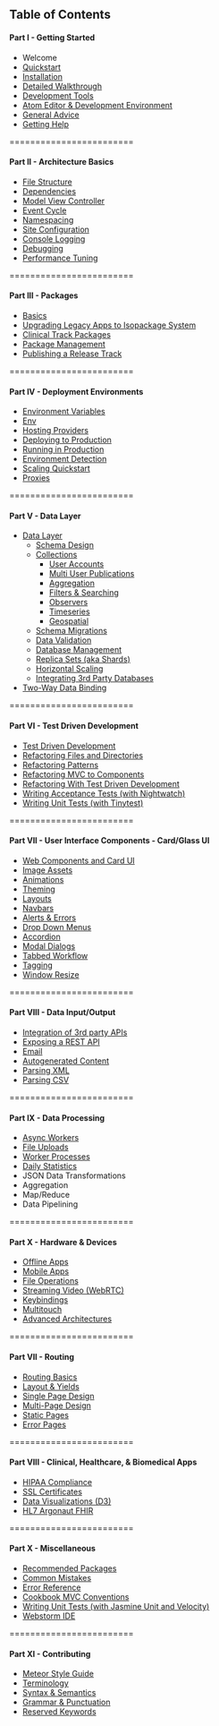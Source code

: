 ## Table of Contents  

#### Part I - Getting Started
- Welcome
- [Quickstart](https://github.com/awatson1978/meteor-cookbook/blob/master/cookbook/quickstart.md)  
- [Installation](https://github.com/awatson1978/meteor-cookbook/blob/master/cookbook/installation.md)  
- [Detailed Walkthrough](https://github.com/awatson1978/meteor-cookbook/blob/master/cookbook/detailed.walkthrough.md)  
- [Development Tools](https://github.com/awatson1978/meteor-cookbook/blob/master/cookbook/development-tools.md)  
- [Atom Editor & Development Environment](https://github.com/awatson1978/meteor-api)  
- [General Advice](https://github.com/awatson1978/meteor-cookbook/blob/master/cookbook/general-advice.md)  
- [Getting Help](https://github.com/awatson1978/meteor-cookbook/blob/master/cookbook/getting-help.md)


========================
#### Part II - Architecture Basics

  - [File Structure](https://github.com/awatson1978/meteor-cookbook/blob/master/cookbook/filestructure.md)
  - [Dependencies](https://github.com/awatson1978/meteor-cookbook/blob/master/cookbook/dependencies.md)  
  - [Model View Controller](https://github.com/awatson1978/meteor-cookbook/blob/master/cookbook/model-view-controller.md) 
  - [Event Cycle](https://github.com/awatson1978/meteor-cookbook/blob/master/cookbook/event-cycle.md) 
  - [Namespacing](https://github.com/awatson1978/meteor-cookbook/blob/master/cookbook/namespacing.md) 
  - [Site Configuration](https://github.com/awatson1978/meteor-cookbook/blob/master/cookbook/configuration.md)  
  - [Console Logging](https://github.com/awatson1978/meteor-cookbook/blob/master/cookbook/logging.md)  
  - [Debugging](https://github.com/awatson1978/meteor-cookbook/blob/master/cookbook/debugging.md)  
  - [Performance Tuning](https://github.com/awatson1978/meteor-cookbook/blob/master/cookbook/performance-tunning.md)  

========================
#### Part III - Packages

  - [Basics](https://github.com/awatson1978/meteor-cookbook/blob/master/cookbook/packages.md)  
  - [Upgrading Legacy Apps to Isopackage System](https://github.com/awatson1978/meteor-cookbook/blob/master/cookbook/upgrading-to-0.9.x.md)  
  - [Clinical Track Packages](https://github.com/awatson1978/meteor-cookbook/blob/master/packages-we-love.md)  
  - [Package Management](https://github.com/awatson1978/meteor-cookbook/blob/master/cookbook/package.management.md)
  - [Publishing a Release Track](https://github.com/awatson1978/meteor-cookbook/blob/master/cookbook/release.track.md)


========================
#### Part IV - Deployment Environments    

- [Environment Variables](https://github.com/awatson1978/meteor-cookbook/blob/master/cookbook/environments.md)  
- [Env](https://github.com/clinical-meteor/env)  
- [Hosting Providers](https://github.com/awatson1978/meteor-cookbook/blob/master/cookbook/hosting-providers.md) 
- [Deploying to Production](https://github.com/awatson1978/meteor-cookbook/blob/master/cookbook/deploying.to.production.md)
- [Running in Production](https://github.com/awatson1978/meteor-cookbook/blob/master/cookbook/environments-production.md)  
- [Environment Detection](https://github.com/awatson1978/meteor-cookbook/blob/master/cookbook/environment-detection.md)  
- [Scaling Quickstart](https://github.com/awatson1978/meteor-cookbook/blob/master/cookbook/scaling.md)  
- [Proxies](https://github.com/awatson1978/meteor-cookbook/blob/master/cookbook/proxies.md)  


========================
#### Part V - Data Layer  

- [Data Layer](https://github.com/awatson1978/meteor-cookbook/blob/master/cookbook/datalayer.md)  
  - [Schema Design](https://github.com/awatson1978/meteor-cookbook/blob/master/cookbook/schema-design.md)  
  - [Collections](https://github.com/awatson1978/meteor-cookbook/blob/master/cookbook/collections.md)  
    - [User Accounts](https://github.com/awatson1978/meteor-cookbook/blob/master/cookbook/accounts.md)  
    - [Multi User Publications](https://github.com/awatson1978/meteor-cookbook/blob/master/cookbook/ddp.multiuser.publications.md)    
    - [Aggregation](https://github.com/awatson1978/meteor-cookbook/blob/master/cookbook/aggregation.md)  
    - [Filters & Searching](https://github.com/awatson1978/meteor-cookbook/blob/master/cookbook/ddp.filters.md)  
    - [Observers](https://github.com/awatson1978/meteor-cookbook/blob/master/cookbook/observers.md)  
    - [Timeseries](https://github.com/awatson1978/meteor-cookbook/blob/master/cookbook/collection.timeseries.md)  
    - [Geospatial](https://github.com/awatson1978/meteor-cookbook/blob/master/cookbook/collection.geospatial.md)  
  - [Schema Migrations](https://github.com/awatson1978/meteor-cookbook/blob/master/cookbook/schema.changes.md)     
  - [Data Validation](https://github.com/awatson1978/meteor-cookbook/blob/master/cookbook/validation.md)  
  - [Database Management](https://github.com/awatson1978/meteor-cookbook/blob/master/cookbook/database-management.md)
  - [Replica Sets (aka Shards)](https://github.com/awatson1978/meteor-cookbook/blob/master/cookbook/replica-sets.md)  
  - [Horizontal Scaling](https://github.com/awatson1978/meteor-cookbook/blob/master/cookbook/horizontal-scaling.md)  
  - [Integrating 3rd Party Databases](https://github.com/awatson1978/meteor-cookbook/blob/master/cookbook/orm.layers.md)  
- [Two-Way Data Binding](https://github.com/awatson1978/meteor-cookbook/blob/master/cookbook/data-binding.md)  


========================
#### Part VI - Test Driven Development  


  - [Test Driven Development](https://github.com/awatson1978/meteor-cookbook/blob/master/cookbook/test-driven-development.md)  
  - [Refactoring Files and Directories](https://github.com/awatson1978/meteor-cookbook/blob/master/cookbook/refactoring.process.md)   
  - [Refactoring Patterns](https://github.com/awatson1978/meteor-cookbook/blob/master/cookbook/refactoring.patterns.md)  
  - [Refactoring MVC to Components](https://github.com/awatson1978/meteor-cookbook/blob/master/cookbook/refactoring.mvc.to.components.md)  
  - [Refactoring With Test Driven Development](https://github.com/awatson1978/meteor-cookbook/blob/master/cookbook/refactoring.process.tdd.md)   
  - [Writing Acceptance Tests (with Nightwatch)](https://github.com/awatson1978/meteor-cookbook/blob/master/cookbook/writing.acceptance.test.md)  
  - [Writing Unit Tests (with Tinytest)](https://github.com/awatson1978/meteor-cookbook/blob/master/cookbook/writing.unit.tests.md)  


========================
#### Part VII - User Interface Components - Card/Glass UI
- [Web Components and Card UI](https://github.com/awatson1978/meteor-cookbook/blob/master/cookbook/card-ui.md)  
- [Image Assets](https://github.com/awatson1978/meteor-cookbook/blob/master/cookbook/image-assets.md)  
- [Animations](https://github.com/awatson1978/meteor-cookbook/blob/master/cookbook/animations.md)  
- [Theming](https://github.com/clinical-meteor/theming)  
- [Layouts](https://github.com/clinical-meteor/active-layout)  
- [Navbars](https://github.com/awatson1978/meteor-cookbook/blob/master/cookbook/navbars.md)  
- [Alerts & Errors](https://github.com/awatson1978/meteor-cookbook/blob/master/cookbook/pages.alerts.md)  
- [Drop Down Menus](https://github.com/awatson1978/meteor-cookbook/blob/master/cookbook/drop-down-menu.md)  
- [Accordion](https://github.com/awatson1978/meteor-cookbook/blob/master/cookbook/accordion.md)   
- [Modal Dialogs](https://github.com/awatson1978/meteor-cookbook/blob/master/cookbook/pages.dialogs.md)
- [Tabbed Workflow](https://github.com/awatson1978/meteor-cookbook/blob/master/cookbook/workflow.md)
- [Tagging](https://github.com/awatson1978/meteor-cookbook/blob/master/cookbook/tagging.md)
- [Window Resize](https://github.com/awatson1978/meteor-cookbook/blob/master/cookbook/window.resize.md)

========================
#### Part VIII - Data Input/Output

- [Integration of 3rd party APIs](https://github.com/awatson1978/meteor-cookbook/blob/master/cookbook/api-wrappers.md)
- [Exposing a REST API](https://github.com/awatson1978/meteor-cookbook/blob/master/cookbook/rest.md)
- [Email](https://github.com/awatson1978/meteor-cookbook/blob/master/cookbook/email.md)  
- [Autogenerated Content](https://github.com/awatson1978/meteor-cookbook/blob/master/cookbook/content.md)  
- [Parsing XML](https://github.com/awatson1978/meteor-cookbook/blob/master/cookbook/files.xml.md)   
- [Parsing CSV](https://github.com/clinical-meteor/csv)  

========================
#### Part IX - Data Processing

- [Async Workers](https://github.com/awatson1978/meteor-cookbook/blob/master/cookbook/async-workers.md)  
- [File Uploads](https://github.com/awatson1978/meteor-cookbook/blob/master/cookbook/file-uploads.md)  
- [Worker Processes](https://github.com/awatson1978/meteor-cookbook/blob/master/cookbook/worker.processes.md)  
- [Daily Statistics](https://github.com/awatson1978/clinical-graphs-dailystats)  
- JSON Data Transformations
- Aggregation
- Map/Reduce
- Data Pipelining

========================
#### Part X - Hardware & Devices

- [Offline Apps](https://github.com/awatson1978/meteor-cookbook/blob/master/cookbook/offline.md)    
- [Mobile Apps](https://github.com/awatson1978/meteor-cookbook/blob/master/cookbook/mobile.md)  
- [File Operations](https://github.com/awatson1978/meteor-cookbook/blob/master/cookbook/fileio.md)  
- [Streaming Video (WebRTC)](https://github.com/awatson1978/meteor-cookbook/blob/master/cookbook/video.md)  
- [Keybindings](https://github.com/clinical-meteor/keybindings)  
- [Multitouch](https://github.com/awatson1978/meteor-cookbook/blob/master/cookbook/multitouch.md)  
- [Advanced Architectures](https://github.com/awatson1978/meteor-cookbook/blob/master/cookbook/advanced-architectures.md)   


========================
#### Part VII - Routing

- [Routing Basics](https://github.com/EventedMind/iron-router)
- [Layout & Yields](https://github.com/clinical-meteor/active-layout)
- [Single Page Design](https://github.com/awatson1978/meteor-cookbook/blob/master/cookbook/pages.single.md)
- [Multi-Page Design](https://github.com/awatson1978/meteor-cookbook/blob/master/cookbook/pages.multi.md)
- [Static Pages](https://github.com/clinical-meteor/static-pages)
- [Error Pages](https://github.com/clinical-meteor/error-pages)

========================
#### Part VIII - Clinical, Healthcare, & Biomedical Apps

- [HIPAA Compliance](https://github.com/awatson1978/meteor-cookbook/blob/master/cookbook/healthcare/hipaa.md)  
- [SSL Certificates](https://github.com/awatson1978/meteor-cookbook/blob/master/cookbook/ssl.certificates.md)    
- [Data Visualizations (D3)](https://github.com/clinical-meteor/clinical-graphs-dailystats)
- [HL7 Argonaut FHIR](https://github.com/awatson1978/hl7-argonaut-fhir)



========================
#### Part X - Miscellaneous

- [Recommended Packages](https://github.com/awatson1978/meteor-cookbook/blob/master/packages-we-love.md)
- [Common Mistakes](https://dweldon.silvrback.com/common-mistakes)  
- [Error Reference](https://github.com/awatson1978/meteor-cookbook/blob/master/cookbook/errors.md)  
- [Cookbook MVC Conventions](https://github.com/awatson1978/meteor-cookbook/blob/master/cookbook-conventions.md)  
- [Writing Unit Tests (with Jasmine Unit and Velocity)](https://github.com/awatson1978/meteor-cookbook/blob/master/cookbook/writing.unit.tests.with.jasmine.md)  
- [Webstorm IDE](https://github.com/awatson1978/meteor-cookbook/blob/master/cookbook/webstorm.md)

========================
#### Part XI - Contributing

  - [Meteor Style Guide](https://github.com/yauh/meteor-with-style)  
  - [Terminology](https://github.com/awatson1978/meteor-cookbook/blob/master/cookbook/terminology.md)  
  - [Syntax & Semantics](https://github.com/awatson1978/meteor-cookbook/blob/master/cookbook/syntax.md)  
  - [Grammar & Punctuation](https://github.com/awatson1978/meteor-cookbook/blob/master/cookbook/punctuation.md)  
  - [Reserved Keywords](https://github.com/awatson1978/meteor-cookbook/blob/master/cookbook/reserved.keywords.md)  
